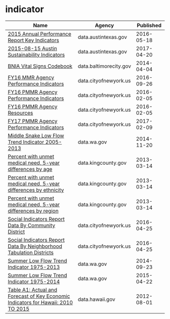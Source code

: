 # indicator

Name | Agency | Published
---- | ---- | ---------
[2015 Annual Performance Report Key Indicators](../datasets/dgbw-ce4x.md) | data.austintexas.gov | 2016-05-18
[2015-08-15 Austin Sustainability Indicators](../datasets/c7z7-zp6h.md) | data.austintexas.gov | 2017-04-20
[BNIA Vital Signs Codebook](../datasets/ryvy-9zw6.md) | data.baltimorecity.gov | 2014-04-04
[FY16 MMR Agency Performance Indicators](../datasets/8jfz-tjny.md) | data.cityofnewyork.us | 2016-09-26
[FY16 PMMR Agency Performance Indicators](../datasets/q5za-zqz7.md) | data.cityofnewyork.us | 2016-02-05
[FY16 PMMR Agency Resources](../datasets/7ceq-6nwu.md) | data.cityofnewyork.us | 2016-02-05
[FY17 PMMR Agency Performance Indicators](../datasets/him9-7gri.md) | data.cityofnewyork.us | 2017-02-09
[Middle Snake Low Flow Trend Indicator 2005-2013](../datasets/g8kr-9vgm.md) | data.wa.gov | 2014-11-20
[Percent with unmet medical need, 5-year differences by age](../datasets/fupa-q885.md) | data.kingcounty.gov | 2013-03-14
[Percent with unmet medical need, 5-year differences by ethnicity](../datasets/jgg3-zkyf.md) | data.kingcounty.gov | 2013-03-14
[Percent with unmet medical need, 5-year differences by region](../datasets/k6xi-7wup.md) | data.kingcounty.gov | 2013-03-14
[Social Indicators Report Data By Community District](../datasets/nvqd-aa32.md) | data.cityofnewyork.us | 2016-04-25
[Social Indicators Report Data By Neighborhood Tabulation Districts](../datasets/ic2k-etms.md) | data.cityofnewyork.us | 2016-04-25
[Summer Low Flow Trend Indicator 1975-2013](../datasets/hdw4-yhs4.md) | data.wa.gov | 2014-09-23
[Summer Low Flow Trend Indicator 1975-2014](../datasets/6i3q-gfgy.md) | data.wa.gov | 2015-04-22
[Table A1: Actual and Forecast of Key Economic Indicators for Hawaii: 2010 TO 2015](../datasets/h4a4-8vsd.md) | data.hawaii.gov | 2012-08-01

